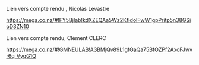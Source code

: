 Lien vers compte rendu , Nicolas Levastre

https://mega.co.nz/#!FY5BjIab!kdXZEQAa5Wz2KfIdolFwW1gpPritp5n38GSioD3ZN10



Lien vers compte rendu, Clément  CLERC

https://mega.co.nz/#!GMNEULAB!A3BMjQv89L1gfGaQa75BfOZPf2AxoFJwvr6q_VyqG1Q
